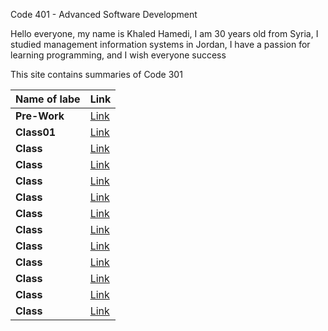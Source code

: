 Code 401 - Advanced Software Development

Hello everyone, my name is Khaled Hamedi, I am 30 years old from Syria, I studied management information systems in Jordan, I have a passion for learning programming, and I wish everyone success

This site contains summaries of Code 301

| **Name of labe** | **Link**           |
| ---------------- | ------------------ |
| **Pre-Work**     | [Link](read00.md)  |
| **Class01**      | [Link](read01.md)  |
| **Class**        | [Link](Class03.md) |
| **Class**        | [Link](Class04.md) |
| **Class**        | [Link](Class05.md) |
| **Class**        | [Link](Class06.md) |
| **Class**        | [Link](Class07.md) |
| **Class**        | [Link](Class08.md) |
| **Class**        | [Link](Class09.md) |
| **Class**        | [Link](Class10.md) |
| **Class**        | [Link](Class11.md) |
| **Class**        | [Link](Class12.md) |
| **Class**        | [Link](Class13.md) |
